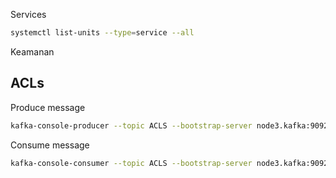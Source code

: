 

Services
```bash
systemctl list-units --type=service --all
```

Keamanan


## ACLs
Produce message
```bash
kafka-console-producer --topic ACLS --bootstrap-server node3.kafka:9092 --producer.config produce.properties
```
Consume message
```bash
kafka-console-consumer --topic ACLS --bootstrap-server node3.kafka:9092 --consumer.config consumer.properties
```
